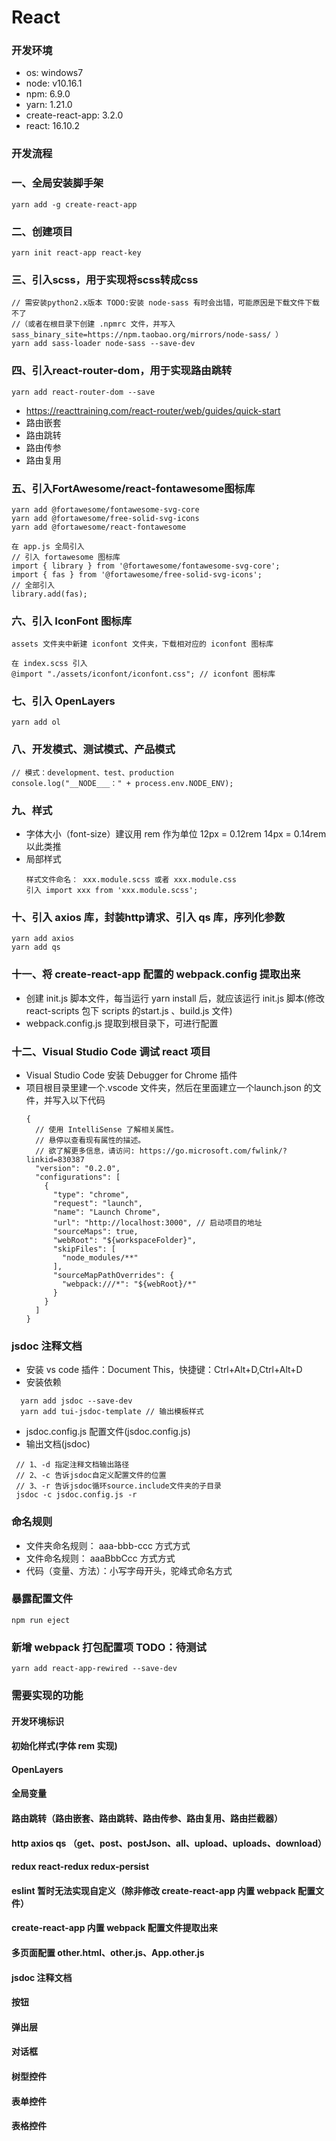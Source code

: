 # React

### 开发环境
* os: windows7
* node: v10.16.1
* npm: 6.9.0
* yarn: 1.21.0
* create-react-app: 3.2.0
* react: 16.10.2

### 开发流程

### 一、全局安装脚手架
  ```
  yarn add -g create-react-app
  ``` 

### 二、创建项目
  ```
  yarn init react-app react-key
  ```

### 三、引入scss，用于实现将scss转成css
  ```
  // 需安装python2.x版本 TODO:安装 node-sass 有时会出错，可能原因是下载文件下载不了
  //（或者在根目录下创建 .npmrc 文件，并写入 sass_binary_site=https://npm.taobao.org/mirrors/node-sass/ ）
  yarn add sass-loader node-sass --save-dev
  ```

### 四、引入react-router-dom，用于实现路由跳转
  ```
  yarn add react-router-dom --save
  ```
  * https://reacttraining.com/react-router/web/guides/quick-start
  * 路由嵌套
  * 路由跳转
  * 路由传参
  * 路由复用

### 五、引入FortAwesome/react-fontawesome图标库
  ```
  yarn add @fortawesome/fontawesome-svg-core
  yarn add @fortawesome/free-solid-svg-icons
  yarn add @fortawesome/react-fontawesome
  ```

  ```
  在 app.js 全局引入
  // 引入 fortawesome 图标库
  import { library } from '@fortawesome/fontawesome-svg-core';
  import { fas } from '@fortawesome/free-solid-svg-icons';
  // 全部引入
  library.add(fas);
  ```

### 六、引入 IconFont 图标库
  ```
  assets 文件夹中新建 iconfont 文件夹，下载相对应的 iconfont 图标库

  在 index.scss 引入
  @import "./assets/iconfont/iconfont.css"; // iconfont 图标库
  ```

### 七、引入 OpenLayers
  ```
  yarn add ol
  ```

### 八、开发模式、测试模式、产品模式
  ```
  // 模式：development、test、production
  console.log("__NODE___：" + process.env.NODE_ENV);
  ```

### 九、样式
  * 字体大小（font-size）建议用 rem 作为单位  12px = 0.12rem 14px = 0.14rem 以此类推
  * 局部样式
    ```
    样式文件命名： xxx.module.scss 或者 xxx.module.css
    引入 import xxx from 'xxx.module.scss';
    ```

### 十、引入 axios 库，封装http请求、引入 qs 库，序列化参数
  ```
  yarn add axios
  yarn add qs
  ```

### 十一、将 create-react-app 配置的 webpack.config 提取出来
  * 创建 init.js 脚本文件，每当运行 yarn install 后，就应该运行 init.js 脚本(修改 react-scripts 包下 scripts 的start.js 、build.js 文件)
  * webpack.config.js 提取到根目录下，可进行配置

### 十二、Visual Studio Code 调试 react 项目
  * Visual Studio Code 安装 Debugger for Chrome 插件
  * 项目根目录里建一个.vscode 文件夹，然后在里面建立一个launch.json 的文件，并写入以下代码
    ```
    {
      // 使用 IntelliSense 了解相关属性。 
      // 悬停以查看现有属性的描述。
      // 欲了解更多信息，请访问: https://go.microsoft.com/fwlink/?linkid=830387
      "version": "0.2.0",
      "configurations": [
        {
          "type": "chrome",
          "request": "launch",
          "name": "Launch Chrome",
          "url": "http://localhost:3000", // 启动项目的地址 
          "sourceMaps": true,
          "webRoot": "${workspaceFolder}",
          "skipFiles": [
            "node_modules/**"
          ],
          "sourceMapPathOverrides": {
            "webpack:///*": "${webRoot}/*"
          }
        }
      ]
    }
    ```

### jsdoc 注释文档
  * 安装 vs code 插件：Document This，快捷键：Ctrl+Alt+D,Ctrl+Alt+D
  * 安装依赖
  ```
    yarn add jsdoc --save-dev
    yarn add tui-jsdoc-template // 输出模板样式
  ```
  * jsdoc.config.js 配置文件(jsdoc.config.js)
  * 输出文档(jsdoc)
   ```
    // 1、-d 指定注释文档输出路径
    // 2、-c 告诉jsdoc自定义配置文件的位置
    // 3、-r 告诉jsdoc循环source.include文件夹的子目录
    jsdoc -c jsdoc.config.js -r
   ```

### 命名规则
  * 文件夹命名规则： aaa-bbb-ccc 方式方式
  * 文件命名规则： aaaBbbCcc 方式方式
  * 代码（变量、方法）：小写字母开头，驼峰式命名方式


### 暴露配置文件
  ```
  npm run eject
  ```

### 新增 webpack 打包配置项 TODO：待测试
  ```
  yarn add react-app-rewired --save-dev
  ```

### 需要实现的功能

#### 开发环境标识
#### 初始化样式(字体 rem 实现)
#### OpenLayers
#### 全局变量
#### 路由跳转（路由嵌套、路由跳转、路由传参、路由复用、路由拦截器）
#### http axios qs （get、post、postJson、all、upload、uploads、download）
#### redux react-redux redux-persist
#### eslint 暂时无法实现自定义（除非修改 create-react-app 内置 webpack 配置文件）
#### create-react-app 内置 webpack 配置文件提取出来
#### 多页面配置 other.html、other.js、App.other.js
#### jsdoc 注释文档
#### 按钮
#### 弹出层
#### 对话框
#### 树型控件
#### 表单控件
#### 表格控件